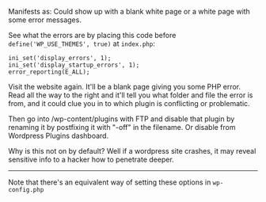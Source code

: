 
Manifests as: Could show up with a blank white page or a white page with some error messages.

See what the errors are by placing this code before `define('WP_USE_THEMES', true)` at `index.php`:

```
ini_set('display_errors', 1);
ini_set('display_startup_errors', 1);
error_reporting(E_ALL);
```

Visit the website again. It'll be a blank page giving you some PHP error. Read all the way to the right and it'll tell you what folder and file the error is from, and it could clue you in to which plugin is conflicting or problematic.

Then go into /wp-content/plugins with FTP and disable that plugin by renaming it by postfixing it with "-off" in the filename. Or disable from Wordpress Plugins dashboard.

Why is this not on by default? Well if a wordpress site crashes, it may reveal sensitive info to a hacker how to penetrate deeper.

---

Note that there's an equivalent way of setting these options in `wp-config.php`